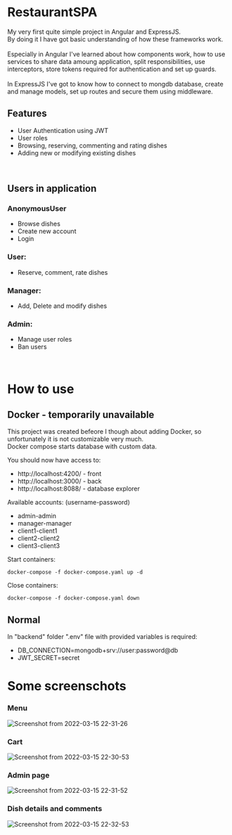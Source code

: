 # RestaurantSPA

My very first quite simple project in Angular and ExpressJS. <br/>
By doing it I have got basic understanding of how these frameworks work. <br/>
<br/>Especially in Angular I've learned about how components work, how to use services to share data amoung application, split responsibilities, use interceptors, store tokens required for authentication and set up guards. <br/>
<br/>In ExpressJS I've got to know how to connect to mongdb database, create and manage models, set up routes and secure them using middleware. <br/>


## Features
  - User Authentication using JWT
  - User roles
  - Browsing, reserving, commenting and rating dishes
  - Adding new or modifying existing dishes

<br/>

## Users in application
### AnonymousUser
  - Browse dishes
  - Create new account
  - Login

### User:
  - Reserve, comment, rate dishes

### Manager:
  - Add, Delete and modify dishes

### Admin:
  - Manage user roles
  - Ban users

<br/>

# How to use
## Docker - temporarily unavailable
This project was created befeore I though about adding Docker, so unfortunately it is not customizable very much.   
Docker compose starts database with custom data.    

You should now have access to:
  - <a>http://localhost:4200/</a> - front
  - <a>http://localhost:3000/</a> - back
  - <a>http://localhost:8088/</a> - database explorer

Available accounts: (username-password)
  - admin-admin
  - manager-manager
  - client1-client1
  - client2-client2
  - client3-client3

Start containers:
```
docker-compose -f docker-compose.yaml up -d
```

Close containers:
```
docker-compose -f docker-compose.yaml down
```
## Normal
In "backend" folder ".env" file with provided variables is required:  
  - DB_CONNECTION=mongodb+srv://user:password@db
  - JWT_SECRET=secret

# Some screenschots
### Menu
![Screenshot from 2022-03-15 22-31-26](https://user-images.githubusercontent.com/92322072/158476875-65514eb7-2950-4cb3-a1ad-69b49213e8ff.png)
### Cart
![Screenshot from 2022-03-15 22-30-53](https://user-images.githubusercontent.com/92322072/158476865-71f0442d-a219-4891-b56a-9203875dfd4c.png)
### Admin page
![Screenshot from 2022-03-15 22-31-52](https://user-images.githubusercontent.com/92322072/158476882-8d1df83b-85c3-4d48-9525-ef140d113781.png)
### Dish details and comments
![Screenshot from 2022-03-15 22-32-53](https://user-images.githubusercontent.com/92322072/158476888-916d3269-34da-4b61-ac52-f2a01762b910.png)
